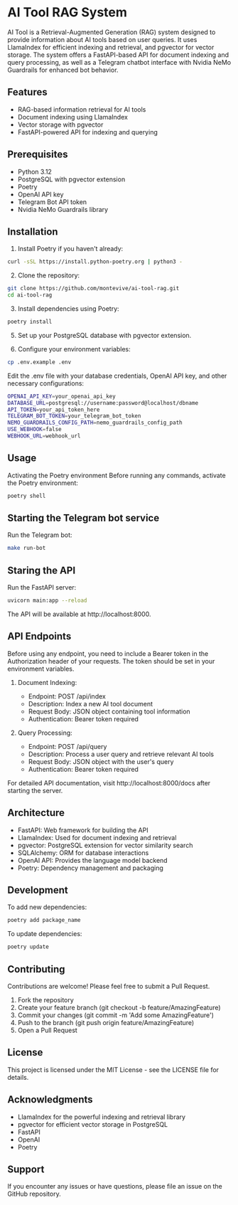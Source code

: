 # AI Tool RAG System

AI Tool is a Retrieval-Augmented Generation (RAG) system designed to provide information about AI tools based on user queries. It uses LlamaIndex for efficient indexing and retrieval, and pgvector for vector storage. The system offers a FastAPI-based API for document indexing and query processing, as well as a Telegram chatbot interface with Nvidia NeMo Guardrails for enhanced bot behavior.


## Features

- RAG-based information retrieval for AI tools
- Document indexing using LlamaIndex
- Vector storage with pgvector
- FastAPI-powered API for indexing and querying

## Prerequisites

- Python 3.12
- PostgreSQL with pgvector extension
- Poetry
- OpenAI API key
- Telegram Bot API token
- Nvidia NeMo Guardrails library

## Installation


1. Install Poetry if you haven't already:

```bash
curl -sSL https://install.python-poetry.org | python3 -
```

2. Clone the repository:

```bash
git clone https://github.com/montevive/ai-tool-rag.git
cd ai-tool-rag
```


3. Install dependencies using Poetry:

```bash
poetry install
```
5. Set up your PostgreSQL database with pgvector extension.

6. Configure your environment variables:

```bash
cp .env.example .env
```

Edit the .env file with your database credentials, OpenAI API key, and other necessary configurations:
```bash
OPENAI_API_KEY=your_openai_api_key
DATABASE_URL=postgresql://username:password@localhost/dbname
API_TOKEN=your_api_token_here
TELEGRAM_BOT_TOKEN=your_telegram_bot_token
NEMO_GUARDRAILS_CONFIG_PATH=nemo_guardrails_config_path
USE_WEBHOOK=false
WEBHOOK_URL=webhook_url
```

## Usage

Activating the Poetry environment
Before running any commands, activate the Poetry environment:

```bash
poetry shell
```

## Starting the Telegram bot service

Run the Telegram bot:

```bash
make run-bot
```
## Staring the API

Run the FastAPI server:

```bash
uvicorn main:app --reload
```

The API will be available at http://localhost:8000.

## API Endpoints

Before using any endpoint, you need to include a Bearer token in the Authorization header of your requests. The token should be set in your environment variables.


1. Document Indexing:
    - Endpoint: POST /api/index
    - Description: Index a new AI tool document
    - Request Body: JSON object containing tool information
    - Authentication: Bearer token required

2. Query Processing:

    - Endpoint: POST /api/query
    - Description: Process a user query and retrieve relevant AI tools
    - Request Body: JSON object with the user's query
    - Authentication: Bearer token required

For detailed API documentation, visit http://localhost:8000/docs after starting the server.

## Architecture

- FastAPI: Web framework for building the API
- LlamaIndex: Used for document indexing and retrieval
- pgvector: PostgreSQL extension for vector similarity search
- SQLAlchemy: ORM for database interactions
- OpenAI API: Provides the language model backend
- Poetry: Dependency management and packaging

## Development

To add new dependencies:

```bash
poetry add package_name
```
To update dependencies:

```bash
poetry update
```

## Contributing

Contributions are welcome! Please feel free to submit a Pull Request.

1. Fork the repository
2. Create your feature branch (git checkout -b feature/AmazingFeature)
3. Commit your changes (git commit -m 'Add some AmazingFeature')
4. Push to the branch (git push origin feature/AmazingFeature)
5. Open a Pull Request

## License

This project is licensed under the MIT License - see the LICENSE file for details.

## Acknowledgments

- LlamaIndex for the powerful indexing and retrieval library
- pgvector for efficient vector storage in PostgreSQL
- FastAPI
- OpenAI
- Poetry

## Support

If you encounter any issues or have questions, please file an issue on the GitHub repository.
